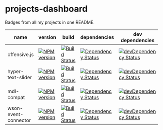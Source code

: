 # projects-dashboard
Badges from all my projects in one README.

[offensive-travis-url]: http://travis-ci.org/muroc/offensive.js
[offensive-travis-image]: https://travis-ci.org/muroc/offensive.js.svg?branch=master

[offensive-david-url]: https://david-dm.org/muroc/offensive.js
[offensive-david-image]: https://david-dm.org/muroc/offensive.js.svg

[offensive-david-url-dev]: https://david-dm.org/muroc/offensive.js#info=devDependencies
[offensive-david-image-dev]: https://david-dm.org/muroc/offensive.js/dev-status.svg

[offensive-npm-url]: https://npmjs.org/package/offensive
[offensive-npm-image]: https://badge.fury.io/js/offensive.svg

[mdl-compat-travis-url]: http://travis-ci.org/muroc/mdl-compat
[mdl-compat-travis-image]: https://secure.travis-ci.org/muroc/mdl-compat.png?branch=master

[mdl-compat-david-url]: https://david-dm.org/muroc/mdl-compat
[mdl-compat-david-image]: https://david-dm.org/muroc/mdl-compat.svg

[mdl-compat-david-url-dev]: https://david-dm.org/muroc/mdl-compat?type=dev
[mdl-compat-david-image-dev]: https://david-dm.org/muroc/mdl-compat/dev-status.svg

[mdl-compat-npm-url]: https://npmjs.org/package/mdl-compat
[mdl-compat-npm-image]: https://badge.fury.io/js/mdl-compat.svg

[wson-ec-travis-url]: http://travis-ci.org/muroc/wson-event-connector
[wson-ec-travis-image]: https://api.travis-ci.org/muroc/wson-event-connector.svg

[wson-ec-david-url]: https://david-dm.org/muroc/wson-event-connector
[wson-ec-david-image]: https://david-dm.org/muroc/wson-event-connector.svg

[wson-ec-david-url-dev]: https://david-dm.org/muroc/wson-event-connector#info=devDependencies
[wson-ec-david-image-dev]: https://david-dm.org/muroc/wson-event-connector/dev-status.svg

[wson-ec-npm-url]: https://npmjs.org/package/wson-event-connector
[wson-ec-npm-image]: https://badge.fury.io/js/wson-event-connector.svg

| name | version | build | dependencies | dev dependencies |
| ---- | ------- | ----- | ------------ | ---------------- |
| offensive.js | [![NPM version][offensive-npm-image]][offensive-npm-url] | [![Build Status][offensive-travis-image]][offensive-travis-url] | [![Dependency Status][offensive-david-image]][offensive-david-url] | [![devDependency Status][offensive-david-image-dev]][offensive-david-url-dev] |
| hyper-text-slider | [![NPM version](https://badge.fury.io/js/hyper-text-slider.svg)](https://npmjs.org/package/hyper-text-slider) | [![Build Status](https://travis-ci.org/muroc/hyper-text-slider.svg?branch=master)](https://travis-ci.org/muroc/hyper-text-slider) | [![Dependency Status](https://david-dm.org/muroc/hyper-text-slider.svg)](https://david-dm.org/muroc/hyper-text-slider) | [![devDependency Status](https://david-dm.org/muroc/hyper-text-slider/dev-status.svg)](https://david-dm.org/muroc/hyper-text-slider?type=dev) |
| mdl-compat | [![NPM version][mdl-compat-npm-image]][mdl-compat-npm-url] | [![Build Status][mdl-compat-travis-image]][mdl-compat-travis-url] | [![Dependency Status][mdl-compat-david-image]][mdl-compat-david-url] | [![devDependency Status][mdl-compat-david-image-dev]][mdl-compat-david-url-dev] |
| wson-event-connector | [![NPM version][wson-ec-npm-image]][wson-ec-npm-url] | [![Build Status][wson-ec-travis-image]][wson-ec-travis-url] | [![Dependency Status][wson-ec-david-image]][wson-ec-david-url] | [![devDependency Status][wson-ec-david-image-dev]][wson-ec-david-url-dev] |

